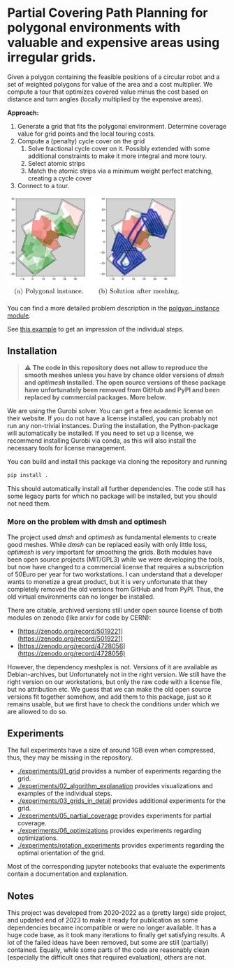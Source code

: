 # Partial Covering Path Planning for polygonal environments with valuable and expensive areas using irregular grids.

Given a polygon containing the feasible positions of a circular robot and a set
of weighted polygons for value of the area and a cost multiplier. We compute a
tour that optimizes covered value minus the cost based on distance and turn
angles (locally multiplied by the expensive areas).

**Approach:**

1. Generate a grid that fits the polygonal environment. Determine coverage value
   for grid points and the local touring costs.
2. Compute a (penalty) cycle cover on the grid
   1. Solve fractional cycle cover on it. Possibly extended with some additional
      constraints to make it more integral and more toury.
   2. Select atomic strips
   3. Match the atomic strips via a minimum weight perfect matching, creating a
      cycle cover
3. Connect to a tour.

<img src="./.assets/example.png" alt="example" width="400">

You can find a more detailed problem description in the
[polgyon_instance module](src/pcpptc/polygon_instance/__init__.py).

See [this example](./examples/example_algorithm_steps.ipynb) to get an
impression of the individual steps.

## Installation

> :warning: **The code in this repository does not allow to reproduce the smooth
> meshes unless you have by chance older versions of *dmsh* and *optimesh* installed.
> The open source versions of these package have unfortunately been removed from GitHub
> and PyPI and been replaced by commercial packages. More below.**

We are using the Gurobi solver. You can get a free academic license on their
website. If you do not have a license installed, you can probably not run any
non-trivial instances. During the installation, the Python-package will
automatically be installed. If you need to set up a license, we recommend
installing Gurobi via conda, as this will also install the necessary tools for
license management.

You can build and install this package via cloning the repository and running

```bash
pip install .
```

This should automatically install all further dependencies. The code still has
some legacy parts for which no package will be installed, but you should not
need them.

### More on the problem with dmsh and optimesh

The project used *dmsh* and *optimesh* as fundamental elements to create
good meshes. While *dmsh* can be replaced easily with only little loss,
*optimesh* is very important for smoothing the grids. Both modules have
been open source projects (MIT/GPL3) while we were developing the tools,
but now have changed to a commercial license that requires a subscription
of 50Euro per year for two workstations. I can understand that a developer
wants to monetize a great product, but it is very unfortunate that they
completely removed the old versions from GitHub and from PyPI. Thus, the
old virtual environments can no longer be installed.

There are citable, archived versions still under open source license of both modules on zenodo (like arxiv for code by CERN):

* [https://zenodo.org/record/5019221](https://zenodo.org/record/5019221)
* [https://zenodo.org/record/4728056](https://zenodo.org/record/4728056)

However, the dependency meshplex is not. Versions of it are available as Debian-archives,
but Unfortunately not in the right version.
We still have the right version on our workstations, but only the raw code with a license file,
but no attribution etc.
We guess that we can make the old open source versions fit together somehow,
and add them to this package, just so it remains usable, but we first have to
check the conditions under which we are allowed to do so.

## Experiments

The full experiments have a size of around 1GB even when compressed, thus, they
may be missing in the repository.

- [./experiments/01_grid](./experiments/01_grid) provides a number of
  experiments regarding the grid.
- [./experiments/02_algorithm_explanation](./experiments/02_algorithm_explanation)
  provides visualizations and examples of the individual steps.
- [./experiments/03_grids_in_detail](./experiments/03_grids_in%20_detail)
  provides additional experiments for the grid.
- [./experiments/05_partial_coverage](./experiments/05_partial_coverage)
  provides experiments for partial coverage.
- [./experiments/06_optimizations](./experiments/06_optimizations) provides
  experiments regarding optimizations.
- [./experiments/rotation_experiments](./experiments/rotation_experiments)
  provides experiments regarding the optimal orientation of the grid.

Most of the corresponding jupyter notebooks that evaluate the experiments
contain a documentation and explanation.

## Notes

This project was developed from 2020-2022 as a (pretty large) side project, and
updated end of 2023 to make it ready for publication as some dependencies became
incompatible or were no longer available. It has a huge code base, as it took
many iterations to finally get satisfying results. A lot of the failed ideas
have been removed, but some are still (partially) contained. Equally, while some
parts of the code are reasonably clean (especially the difficult ones that
required evaluation), others are not.
